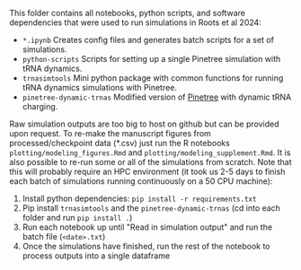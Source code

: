 This folder contains all notebooks, python scripts, and software dependencies that were used to run simulations in Roots et al 2024:

- `*.ipynb` Creates config files and generates batch scripts for a set of simulations.
- `python-scripts` Scripts for setting up a single Pinetree simulation with tRNA dynamics.
- `trnasimtools` Mini python package with common functions for running tRNA dynamics simulations with Pinetree.
- `pinetree-dynamic-trnas` Modified version of [Pinetree](https://github.com/clauswilke/pinetree) with dynamic tRNA charging.

Raw simulation outputs are too big to host on github but can be provided upon request. To re-make the manuscript figures from processed/checkpoint data (*.csv) just run the R notebooks `plotting/modeling_figures.Rmd` and `plotting/modeling_supplement.Rmd`. It is also possible to re-run some or all of the simulations from scratch. Note that this will probably require an HPC environment (it took us 2-5 days to finish each batch of simulations running continuously on a 50 CPU machine):

1. Install python dependencies: `pip install -r requirements.txt`
2. Pip install `trnasimtools` and the `pinetree-dynamic-trnas` (cd into each folder and run `pip install .`)
3. Run each notebook up until "Read in simulation output" and run the batch file (`<date>.txt`)
4. Once the simulations have finished, run the rest of the notebook to process outputs into a single dataframe
